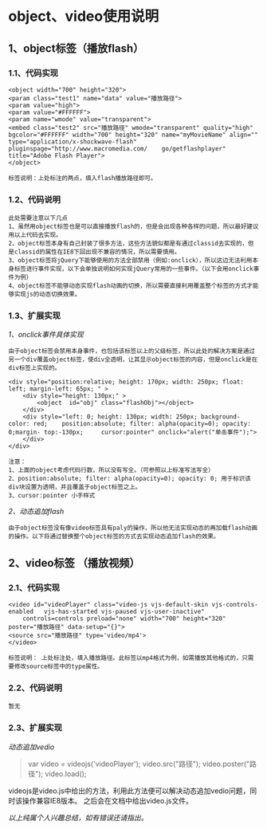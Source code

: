 # object、video使用说明 #


## 1、object标签（播放flash） ##
### 1.1、代码实现 ###
    <object width="700" height="320">
	<param class="test1" name="data" value="播放路径">
	<param value="high">
	<param value="#FFFFFF">
	<param name="wmode" value="transparent">
	<embed class="test2" src="播放路径" wmode="transparent" quality="high"         	bgcolor="#FFFFFF" width="700" height="320" name="myMovieName" align="" 	type="application/x-shockwave-flash" pluginspage="http://www.macromedia.com/	go/getflashplayer" title="Adobe Flash Player">
	</object>

    标签说明：上处标注的两点，填入flash播放路径即可。

### 1.2、代码说明 ###
    此处需要注意以下几点
    1、虽然用object标签也是可以直接播放flash的，但是会出现各种各样的问题，所以最好建议用以上代码去实现。
    2、object标签本身有自己封装了很多方法，这些方法貌似都是有通过classid去实现的，但是classid的属性在IE8下回出现不兼容的情况，所以需要慎用。
    3、object标签将jQuery下能够使用的方法全部禁用（例如:onclick），所以这边无法利用本身标签进行事件实现，以下会单独说明如何实现jQuery常用的一些事件。（以下会用onclick事件为例）
    4、object标签不能够动态实现flash动画的切换，所以需要直接利用覆盖整个标签的方式才能够实现js的动态切换效果。

### 1.3、扩展实现 ###

*1、onclick事件具体实现*

    由于object标签会禁用本身事件，也包括该标签以上的父级标签，所以此处的解决方案是通过另一个div覆盖object标签，使div全透明，让其显示object标签的内容，但是onclick是在div标签上实现的。
    
    <div style="position:relative; height: 170px; width: 250px; float: left; margin-left: 65px; " >
		<div style="height: 130px;" >
			<object  id="obj" class="flashObj"></object>
		</div>
		<div style="left: 0; height: 130px; width: 250px; background-color: red;  	position:absolute; filter: alpha(opacity=0); opacity: 0;margin-	top:-130px; 	cursor:pointer" onclick="alert("单击事件");">
    	</div>
    </div>

    注意：
    1、上面的object考虑代码行数，所以没有写全。（可参照以上标准写法写全）
    2、position:absolute; filter: alpha(opacity=0); opacity: 0; 用于标识该div块设置为透明，并且覆盖于object标签之上。
    3、cursor:pointer 小手样式

*2、动态追加flash*

    由于object标签没有像video标签具有paly的操作，所以他无法实现动态的再加载flash动画的操作。以下将通过替换整个object标签的方式去实现动态追加flash的效果。


## 2、video标签 （播放视频） ##
### 2.1、代码实现 ###
    <video id="videoPlayer" class="video-js vjs-default-skin vjs-controls-enabled 	vjs-has-started vjs-paused vjs-user-inactive" 
		controls=controls preload="none" width="700" height="320" poster="播放路径" data-setup="{}">
	<source src="播放路径" type='video/mp4'>
	</video>

    标签说明： 上处标注处，填入播放路径。此标签以mp4格式为例，如需播放其他格式的，只需要修改source标签中的type属性。

### 2.2、代码说明 ###
    暂无

### 2.3、扩展实现 ###
*动态追加vedio* 
> var video = videojs('videoPlayer');
> video.src("路径");
> video.poster("路径");
> video.load();

videojs是video.js中给出的方法，利用此方法便可以解决动态追加vedio问题，同时该操作兼容IE8版本。
之后会在文档中给出video.js文件。




*以上纯属个人兴趣总结，如有错误还请指出。*

